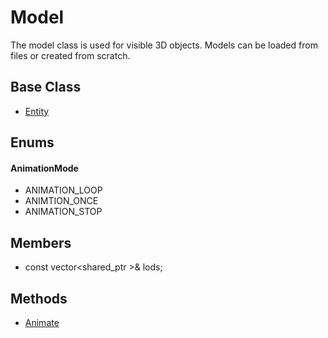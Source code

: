 # Model
The model class is used for visible 3D objects. Models can be loaded from files or created from scratch.

## Base Class
* [Entity](../Object/CPP_Entity.md)

## Enums ##

#### AnimationMode ####
- ANIMATION_LOOP
- ANIMTION_ONCE
- ANIMATION_STOP

## Members
* const vector<shared_ptr<LOD> >& lods;

## Methods
* [Animate](API_Model_Animate.md)
